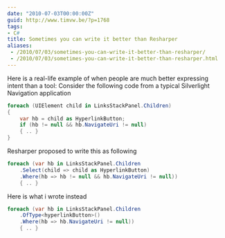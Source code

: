 ```yaml
---
date: "2010-07-03T00:00:00Z"
guid: http://www.timvw.be/?p=1768
tags:
- C#
title: Sometimes you can write it better than Resharper
aliases:
 - /2010/07/03/sometimes-you-can-write-it-better-than-resharper/
 - /2010/07/03/sometimes-you-can-write-it-better-than-resharper.html
---
```

Here is a real-life example of when people are much better expressing intent than a tool: Consider the following code from a typical Silverlight Navigation application

```csharp
foreach (UIElement child in LinksStackPanel.Children)
{
	var hb = child as HyperlinkButton;
	if (hb != null && hb.NavigateUri != null)
	{ .. }
}
```

Resharper proposed to write this as following

```csharp
foreach (var hb in LinksStackPanel.Children
	.Select(child => child as HyperlinkButton)
	.Where(hb => hb != null && hb.NavigateUri != null))
	{ .. }
```

Here is what i wrote instead

```csharp
foreach (var hb in LinksStackPanel.Children
	.OfType<hyperlinkButton>()
	.Where(hb => hb.NavigateUri != null))
	{ .. }
```
